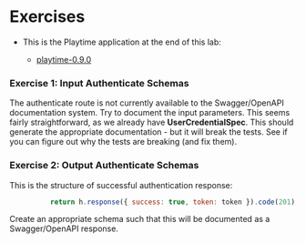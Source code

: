 # Exercises

- This is the Playtime application at the end of this lab:

  - [playtime-0.9.0](https://github.com/wit-hdip-comp-sci-2024/full-stack-1/tree/main/prj/playtime/playtime-0.9.0)

  

### Exercise 1: Input Authenticate Schemas

The authenticate route is not currently available to the Swagger/OpenAPI documentation system.  Try to document the input parameters. This seems fairly straightforward, as we already have **UserCredentialSpec**. This should generate the appropriate documentation - but it will break the tests. See if you can figure out why the tests are breaking (and fix them).

### Exercise 2: Output Authenticate Schemas

This is the structure of successful authentication response:

~~~javascript
          return h.response({ success: true, token: token }).code(201);
~~~

Create an appropriate schema such that this will be documented as a Swagger/OpenAPI response.
